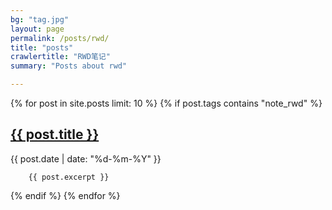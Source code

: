 ```yaml
---
bg: "tag.jpg"
layout: page
permalink: /posts/rwd/
title: "posts"
crawlertitle: "RWD笔记"
summary: "Posts about rwd"

---
```


{% for post in site.posts limit: 10 %}
	{% if post.tags contains "note_rwd" %}
  <article class="index-page">
    <h2><a href="{{ post.url | relative_url }}">{{ post.title }}</a></h2>
	<span class="date">{{ post.date | date: "%d-%m-%Y"  }}</span>
	
	
		{{ post.excerpt }}
  </article>
	{% endif %}
{% endfor %}